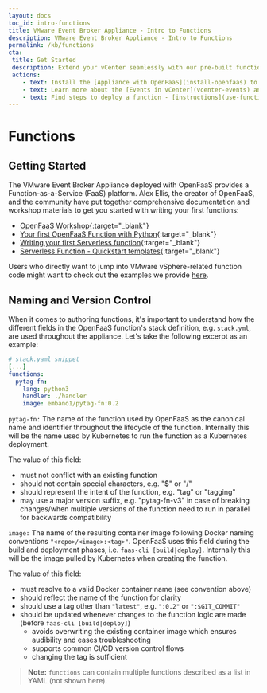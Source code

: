 ```yaml
---
layout: docs
toc_id: intro-functions
title: VMware Event Broker Appliance - Intro to Functions
description: VMware Event Broker Appliance - Intro to Functions
permalink: /kb/functions
cta:
 title: Get Started
 description: Extend your vCenter seamlessly with our pre-built functions
 actions:
    - text: Install the [Appliance with OpenFaaS](install-openfaas) to extend your SDDC with our [community-sourced functions](/examples)
    - text: Learn more about the [Events in vCenter](vcenter-events) and the [Event Specification](eventspec) used to send the events to a Function
    - text: Find steps to deploy a function - [instructions](use-functions).
---
```


# Functions

## Getting Started

The VMware Event Broker Appliance deployed with OpenFaaS provides a Function-as-a-Service (FaaS) platform. Alex Ellis, the creator of OpenFaaS, and the community have put together comprehensive documentation and workshop materials to get you started with writing your first functions:

- [OpenFaaS Workshop](https://docs.openfaas.com/tutorials/workshop/){:target="_blank"}
- [Your first OpenFaaS Function with Python](https://docs.openfaas.com/tutorials/first-python-function/){:target="_blank"}
- [Writing your first Serverless function](https://medium.com/@pkblah/writing-your-first-serverless-function-23508cb4ea11?source=friends_link&sk=90cbed9b0dadb67578cebe54a88df494){:target="_blank"}
- [Serverless Function - Quickstart templates](https://medium.com/@pkblah/serverless-function-templates-available-2642bb92f58b?source=friends_link&sk=888a695eb9b4c1105f2bedc8478700b1){:target="_blank"}

Users who directly want to jump into VMware vSphere-related function code might want to check out the examples we provide [here](/examples).

## Naming and Version Control

When it comes to authoring functions, it's important to understand how the different fields in the OpenFaaS function's stack definition, e.g. `stack.yml`, are used throughout the appliance. Let's take the following excerpt as an example:

```yaml
# stack.yaml snippet
[...]
functions:
  pytag-fn:
    lang: python3
    handler: ./handler
    image: embano1/pytag-fn:0.2
```

`pytag-fn:` The name of the function used by OpenFaaS as the canonical name and identifier throughout the lifecycle of the function. Internally this will be the name used by Kubernetes to run the function as a Kubernetes deployment.

<!-- TODO: clarify deployment/pod via OpenFaaS -->

The value of this field:

- must not conflict with an existing function
- should not contain special characters, e.g. "$" or "/"
- should represent the intent of the function, e.g. "tag" or "tagging"
- may use a major version suffix, e.g. "pytag-fn-v3" in case of breaking changes/when multiple versions of the function need to run in parallel for backwards compatibility

`image:` The name of the resulting container image following Docker naming conventions `"<repo>/<image>:<tag>"`. OpenFaaS uses this field during the build and deployment phases, i.e. `faas-cli [build|deploy]`. Internally this will be the image pulled by Kubernetes when creating the function.

The value of this field:

- must resolve to a valid Docker container name (see convention above)
- should reflect the name of the function for clarity
- should use a tag other than `"latest"`, e.g. `":0.2"` or `":$GIT_COMMIT"`
- should be updated whenever changes to the function logic are made (before `faas-cli [build|deploy]`)
  - avoids overwriting the existing container image which ensures audibility and eases troubleshooting
  - supports common CI/CD version control flows
  - changing the tag is sufficient


> **Note:** `functions` can contain multiple functions described as a list in YAML (not shown here).

